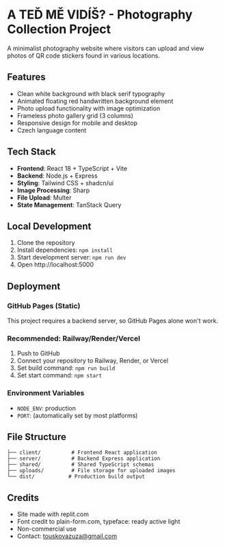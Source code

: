 # A TEĎ MĚ VIDÍŠ? - Photography Collection Project

A minimalist photography website where visitors can upload and view photos of QR code stickers found in various locations.

## Features

- Clean white background with black serif typography
- Animated floating red handwritten background element
- Photo upload functionality with image optimization
- Frameless photo gallery grid (3 columns)
- Responsive design for mobile and desktop
- Czech language content

## Tech Stack

- **Frontend**: React 18 + TypeScript + Vite
- **Backend**: Node.js + Express
- **Styling**: Tailwind CSS + shadcn/ui
- **Image Processing**: Sharp
- **File Upload**: Multer
- **State Management**: TanStack Query

## Local Development

1. Clone the repository
2. Install dependencies: `npm install`
3. Start development server: `npm run dev`
4. Open http://localhost:5000

## Deployment

### GitHub Pages (Static)
This project requires a backend server, so GitHub Pages alone won't work.

### Recommended: Railway/Render/Vercel
1. Push to GitHub
2. Connect your repository to Railway, Render, or Vercel
3. Set build command: `npm run build`
4. Set start command: `npm start`

### Environment Variables
- `NODE_ENV`: production
- `PORT`: (automatically set by most platforms)

## File Structure

```
├── client/          # Frontend React application
├── server/          # Backend Express application  
├── shared/          # Shared TypeScript schemas
├── uploads/         # File storage for uploaded images
└── dist/           # Production build output
```

## Credits

- Site made with replit.com
- Font credit to plain-form.com, typeface: ready active light
- Non-commercial use
- Contact: touskovazuza@gmail.com